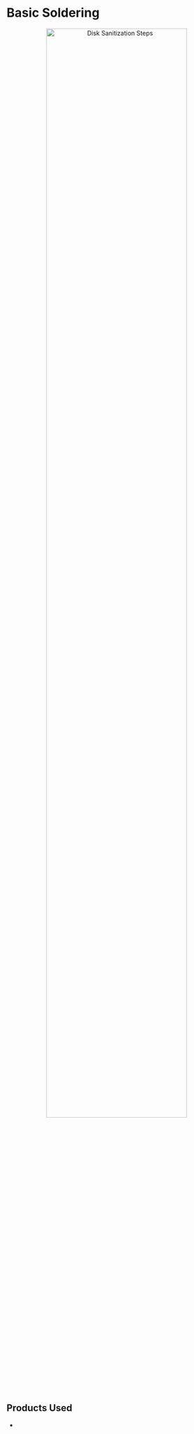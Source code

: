 # Basic Soldering
<p align="center">
<img src="" height="80%" width="80%" alt="Disk Sanitization Steps"/>
</p>

<h2>Products Used</h2>

-
